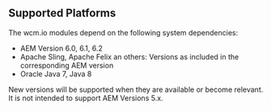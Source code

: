 ## Supported Platforms

The wcm.io modules depend on the following system dependencies:

* AEM Version 6.0, 6.1, 6.2
* Apache Sling, Apache Felix an others: Versions as included in the corresponding AEM version
* Oracle Java 7, Java 8

New versions will be supported when they are available or become relevant. It is not intended to support AEM Versions 5.x.

